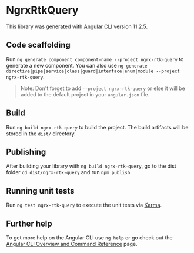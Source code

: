 # NgrxRtkQuery

This library was generated with [Angular CLI](https://github.com/angular/angular-cli) version 11.2.5.

## Code scaffolding

Run `ng generate component component-name --project ngrx-rtk-query` to generate a new component. You can also use `ng generate directive|pipe|service|class|guard|interface|enum|module --project ngrx-rtk-query`.
> Note: Don't forget to add `--project ngrx-rtk-query` or else it will be added to the default project in your `angular.json` file. 

## Build

Run `ng build ngrx-rtk-query` to build the project. The build artifacts will be stored in the `dist/` directory.

## Publishing

After building your library with `ng build ngrx-rtk-query`, go to the dist folder `cd dist/ngrx-rtk-query` and run `npm publish`.

## Running unit tests

Run `ng test ngrx-rtk-query` to execute the unit tests via [Karma](https://karma-runner.github.io).

## Further help

To get more help on the Angular CLI use `ng help` or go check out the [Angular CLI Overview and Command Reference](https://angular.io/cli) page.
